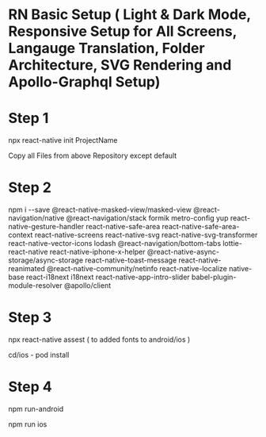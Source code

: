 # RN Basic Setup ( Light & Dark Mode, Responsive Setup for All Screens, Langauge Translation, Folder Architecture, SVG Rendering and Apollo-Graphql Setup)

# Step 1

npx react-native init ProjectName

Copy all Files from above Repository except default

# Step 2

npm i --save @react-native-masked-view/masked-view @react-navigation/native @react-navigation/stack formik metro-config yup react-native-gesture-handler react-native-safe-area react-native-safe-area-context react-native-screens react-native-svg react-native-svg-transformer react-native-vector-icons lodash @react-navigation/bottom-tabs lottie-react-native react-native-iphone-x-helper @react-native-async-storage/async-storage react-native-toast-message react-native-reanimated @react-native-community/netinfo react-native-localize native-base react-i18next i18next react-native-app-intro-slider babel-plugin-module-resolver @apollo/client 

# Step 3


 npx react-native assest ( to added fonts to android/ios )
 
 cd/ios - pod install

# Step 4

npm run-android

npm run ios


